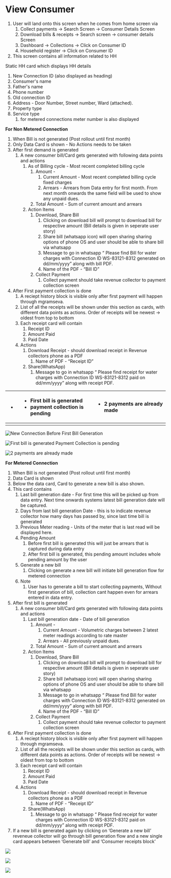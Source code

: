 # View Consumer

1. User will land onto this screen when he comes from home screen via
   1. Collect payments → Search Screen → Consumer Details Screen
   2. Download bills & receipts → Search screen → consumer details Screen
   3. Dashboard → Collections → Click on Consumer ID
   4. Household register → Click on Consumer ID
2. This screen contains all information related to HH

Static HH card which displays HH details

1. New Connection ID \(also displayed as heading\)
2. Consumer's name
3. Father's name
4. Phone number
5. Old connection ID
6. Address - Door Number, Street number, Ward \(attached\).
7. Property type
8. Service type
   1. for metered connections meter number is also displayed

**For Non Metered Connection**

1.  When Bill is not generated \(Post rollout until first month\)
   1. Only Data Card is shown - No Actions needs to be taken
   2. After first demand is generated
      1. A new consumer bill/Card gets generated with following data points and actions
         1. As of Billing cycle - Most recent completed billing cycle
            1. Amount -
               1. Current Amount - Most recent completed billing cycle fixed charges
               2. Arrears - Arrears from Data entry for first month. From next month onwards the same field will be used to show any unpaid dues.
            2. Total Amount - Sum of current amount and arrears
         2. Action Items
            1. Download, Share Bill
               1. Clicking on download bill will prompt to download bill for respective amount \(Bill details is given in seperate user story\)
               2. Share bill \(whatsapp icon\) will open sharing sharing options of phone OS and user should be able to share bill via whatsapp
               3. Message to go in whatsapp “ Please find Bill for water charges with Connection ID WS-83121-8312 generated on dd/mm/yyyy” along with bill PDF.
               4. Name of the PDF - “Bill ID”
            2. Collect Payment
               1. Collect payment should take revenue collector to payment collection screen
   3. After First payment collection is done
      1. A reciept history block is visible only after first payment will happen through mgramseva.
      2. List of all the receipts will be shown under this section as cards, with different data points as actions. Order of receipts will be newest → oldest from top to bottom
      3. Each receipt card will contain
         1. Receipt ID
         2. Amount Paid
         3. Paid Date
      4. Actions
         1. Download Receipt - should download receipt in Revenue collectors phone as a PDF
            1. Name of PDF - “Receipt ID”
         2. Share\(WhatsApp\)
            1. Message to go in whatsapp “ Please find receipt for water charges with Connection ID WS-83121-8312 paid on dd/mm/yyyy” along with receipt PDF.

<table>
  <thead>
    <tr>
      <th style="text-align:left">
        <ul>
          <li></li>
        </ul>
      </th>
      <th style="text-align:left">
        <ul>
          <li>First bill is generated</li>
          <li>payment collection is pending</li>
        </ul>
      </th>
      <th style="text-align:left">
        <ul>
          <li>2 payments are already made</li>
        </ul>
      </th>
    </tr>
  </thead>
  <tbody>
    <tr>
      <td style="text-align:left"></td>
      <td style="text-align:left"></td>
      <td style="text-align:left"></td>
    </tr>
  </tbody>
</table>

![New Connection Before First Bill Generation](../../../.gitbook/assets/image%20%2846%29.png)

![First bill is generated   Payment Collection is pending](../../../.gitbook/assets/image%20%2840%29.png)

![2 payments are already made](../../../.gitbook/assets/image%20%2837%29.png)

**For Metered Connection**

1.  When Bill is not generated \(Post rollout until first month\)
   1. Data Card is shown
   2. Below the data card, Card to generate a new bill is also shown.
   3. This card contains
      1. Last bill generation date - For first time this will be picked up from data entry. Next time onwards systems latest bill generation date will be captured.
      2. Days from last bill generation Date - this is to indicate revenue collector how many days has passed by, since last time bill is generated
      3. Previous Meter reading - Units of the meter that is last read will be displayed here.
      4. Pending Amount
         1. Before first bill is generated this will just be arrears that is captured during data entry
         2. After first bill is generated, this pending amount includes whole pending amount by the user
      5. Generate a new bill
         1. Clicking on generate a new bill will initiate bill generation flow for metered connection
      6. Note
         1. User has to generate a bill to start collecting payments, Without first generation of bill, collection cant happen even for arrears entered in data entry.
   4. After first bill is generated
      1. A new consumer bill/Card gets generated with following data points and actions
         1. Last bill generation date - Date of bill generation
            1. Amount -
               1. Current Amount - Volumetric charges between 2 latest meter readings according to rate master
               2. Arrears - All previously unpaid dues.
            2. Total Amount - Sum of current amount and arrears
         2. Action Items
            1. Download, Share Bill
               1. Clicking on download bill will prompt to download bill for respective amount \(Bill details is given in seperate user story\)
               2. Share bill \(whatsapp icon\) will open sharing sharing options of phone OS and user should be able to share bill via whatsapp
               3. Message to go in whatsapp “ Please find Bill for water charges with Connection ID WS-83121-8312 generated on dd/mm/yyyy” along with bill PDF.
               4. Name of the PDF - “Bill ID”
            2. Collect Payment
               1. Collect payment should take revenue collector to payment collection screen
   5. After First payment collection is done
      1. A reciept history block is visible only after first payment will happen through mgramseva.
      2. List of all the receipts will be shown under this section as cards, with different data points as actions. Order of receipts will be newest → oldest from top to bottom
      3. Each receipt card will contain
         1. Receipt ID
         2. Amount Paid
         3. Paid Date
      4. Actions
         1. Download Receipt - should download receipt in Revenue collectors phone as a PDF
            1. Name of PDF - “Receipt ID”
         2. Share\(WhatsApp\)
            1. Message to go in whatsapp “ Please find receipt for water charges with Connection ID WS-83121-8312 paid on dd/mm/yyyy” along with receipt PDF.
   6. If a new bill is generated again by clicking on ‘Generate a new bill’ reveneue collector will go through bill generation flow and a new single card appears between ‘Generate bill’ and ‘Consumer receipts block’

![](../../../.gitbook/assets/image%20%285%29.png)

![](../../../.gitbook/assets/image%20%2833%29.png)

![](../../../.gitbook/assets/image%20%2822%29.png)

